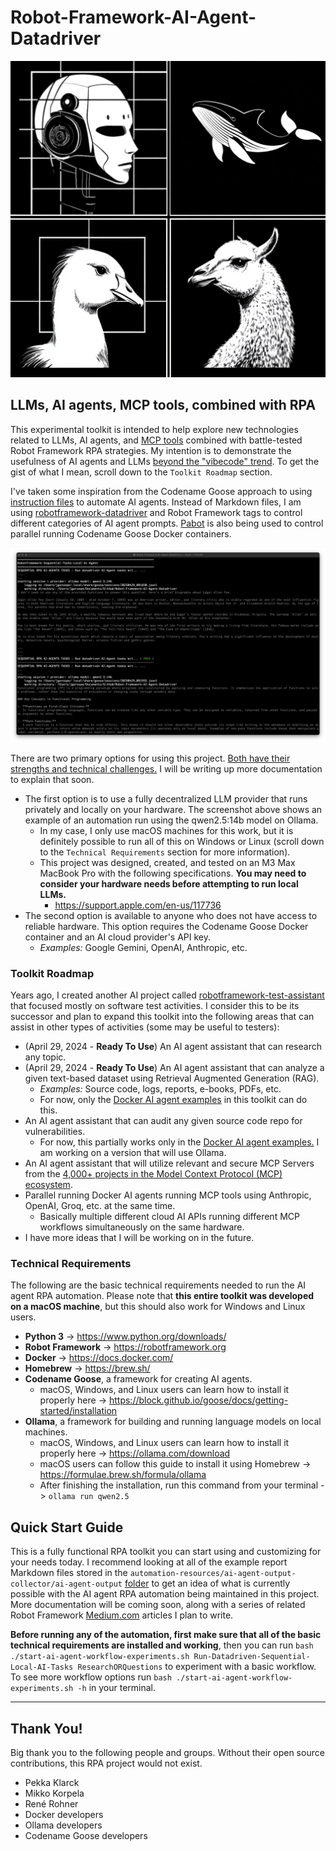 # Robot-Framework-AI-Agent-Datadriver

![Robot](./notes-images-and-demonstrations/robotframework-ai-agent.png)

## LLMs, AI agents, MCP tools, combined with RPA

This experimental toolkit is intended to help explore new technologies related to LLMs, AI agents, and [MCP tools](https://www.pulsemcp.com/) combined with battle-tested Robot Framework RPA strategies. My intention is to demonstrate the usefulness of AI agents and LLMs [beyond the "vibecode" trend](https://x.com/karpathy/status/1886192184808149383). To get the gist of what I mean, scroll down to the `Toolkit Roadmap` section.

I've taken some inspiration from the Codename Goose approach to using [instruction files](https://block.github.io/goose/docs/guides/running-tasks#using-an-instruction-file) to automate AI agents. Instead of Markdown files, I am using [robotframework-datadriver](https://github.com/Snooz82/robotframework-datadriver) and Robot Framework tags to control different categories of AI agent prompts. [Pabot](https://github.com/mkorpela/pabot) is also being used to control parallel running Codename Goose Docker containers.

![Agent](./notes-images-and-demonstrations/demonstration1.png)

There are two primary options for using this project. [Both have their strengths and technical challenges.](https://block.github.io/goose/blog/2025/03/31/goose-benchmark/#technical-challenges-with-open-models) I will be writing up more documentation to explain that soon.

- The first option is to use a fully decentralized LLM provider that runs privately and locally on your hardware. The screenshot above shows an example of an automation run using the qwen2.5:14b model on Ollama.
    - In my case, I only use macOS machines for this work, but it is definitely possible to run all of this on Windows or Linux (scroll down to the `Technical Requirements` section for more information).
    - This project was designed, created, and tested on an M3 Max MacBook Pro with the following specifications. **You may need to consider your hardware needs before attempting to run local LLMs.**
        - https://support.apple.com/en-us/117736
- The second option is available to anyone who does not have access to reliable hardware. This option requires the Codename Goose Docker container and an AI cloud provider's API key.
    - *Examples:* Google Gemini, OpenAI, Anthropic, etc.

### Toolkit Roadmap

Years ago, I created another AI project called [robotframework-test-assistant](https://github.com/jg8481/leon/tree/develop/packages/robotframework-test-assistant) that focused mostly on software test activities. I consider this to be its successor and plan to expand this toolkit into the following areas that can assist in other types of activities (some may be useful to testers):

- (April 29, 2024 - **Ready To Use**) An AI agent assistant that can research any topic.
- (April 29, 2024 - **Ready To Use**) An AI agent assistant that can analyze a given text-based dataset using Retrieval Augmented Generation (RAG).
    - *Examples:* Source code, logs, reports, e-books, PDFs, etc.
    - For now, only the [Docker AI agent examples](https://github.com/jg8481/Robot-Framework-AI-Agent-Datadriver/blob/main/agent-instructions/docker-agent1-distributed-instructions.csv) in this toolkit can do this.
- An AI agent assistant that can audit any given source code repo for vulnerabilities.
    - For now, this partially works only in the [Docker AI agent examples.](https://github.com/jg8481/Robot-Framework-AI-Agent-Datadriver/blob/main/agent-instructions/docker-agent1-distributed-instructions.csv) I am working on a version that will use Ollama.
- An AI agent assistant that will utilize relevant and secure MCP Servers from the [4,000+ projects in the Model Context Protocol (MCP) ecosystem](https://www.pulsemcp.com/servers).
- Parallel running Docker AI agents running MCP tools using Anthropic, OpenAI, Groq, etc. at the same time.
    - Basically multiple different cloud AI APIs running different MCP workflows simultaneously on the same hardware.
- I have more ideas that I will be working on in the future.

### Technical Requirements

The following are the basic technical requirements needed to run the AI agent RPA automation. Please note that **this entire toolkit was developed on a macOS machine**, but this should also work for Windows and Linux users.

- **Python 3** -> https://www.python.org/downloads/
- **Robot Framework** -> https://robotframework.org
- **Docker** -> https://docs.docker.com/
- **Homebrew** -> https://brew.sh/
- **Codename Goose**, a framework for creating AI agents.
    - macOS, Windows, and Linux users can learn how to install it properly here -> https://block.github.io/goose/docs/getting-started/installation
- **Ollama**, a framework for building and running language models on local machines.
    - macOS, Windows, and Linux users can learn how to install it properly here -> https://ollama.com/download
    - macOS users can follow this guide to install it using Homebrew -> https://formulae.brew.sh/formula/ollama
    - After finishing the installation, run this command from your terminal -> `ollama run qwen2.5`

## Quick Start Guide

This is a fully functional RPA toolkit you can start using and customizing for your needs today. I recommend looking at all of the example report Markdown files stored in the `automation-resources/ai-agent-output-collector/ai-agent-output` [folder](https://github.com/jg8481/Robot-Framework-AI-Agent-Datadriver/tree/main/automation-resources/ai-agent-output-collector/ai-agent-output) to get an idea of what is currently possible with the AI agent RPA automation being maintained in this project. More documentation will be coming soon, along with a series of related Robot Framework [Medium.com](https://medium.com/@joshua.gorospe) articles I plan to write.

**Before running any of the automation, first make sure that all of the basic technical requirements are installed and working**, then you can run `bash ./start-ai-agent-workflow-experiments.sh Run-Datadriven-Sequential-Local-AI-Tasks ResearchORQuestions` to experiment with a basic workflow. To see more workflow options run `bash ./start-ai-agent-workflow-experiments.sh -h` in your terminal.

***

## Thank You!

Big thank you to the following people and groups. Without their open source contributions, this RPA project would not exist.

- Pekka Klarck
- Mikko Korpela
- René Rohner
- Docker developers
- Ollama developers
- Codename Goose developers